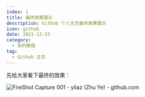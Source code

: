 ```yaml
---
index: 1
title: 最终效果展示
description: Github 个人主页最终效果展示
icon: github
date: 2021-12-23
category:
  - 系列教程
tag:
  - Github 主页
---
```


先给大家看下最终的效果：

![FireShot Capture 001 - yliaz (Zhu Ye) - github.com](https://zhuye-1308301598.file.myqcloud.com/markdown/FireShot%20Capture%20001%20-%20yliaz%20(Zhu%20Ye)%20-%20github.com.png)
